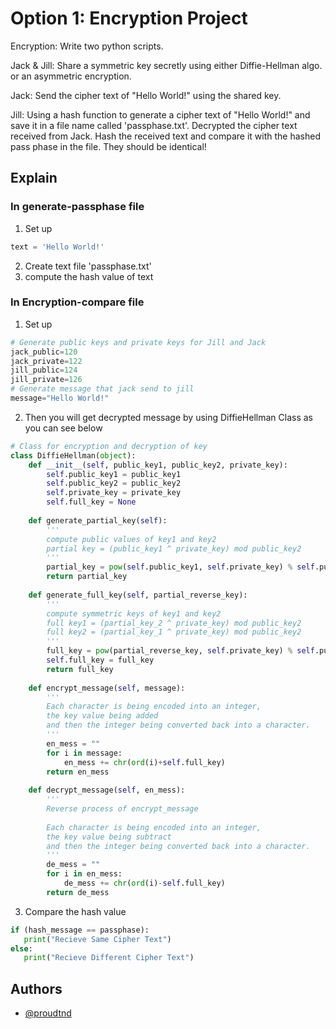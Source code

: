 
<!-- link github : https://github.com/proudtnd/Encryption-Project -->
# Option 1: Encryption Project

Encryption: Write two python scripts. 

Jack & Jill: Share a symmetric key secretly using either Diffie-Hellman algo. or an asymmetric encryption.

Jack: Send the cipher text of "Hello World!" using the shared key.

Jill: Using a hash function to generate a cipher text of "Hello World!" and save it in a file name called 'passphase.txt'. Decrypted the cipher text received from Jack. Hash the received text and compare it with the hashed pass phase in the file. They should be identical! 

## Explain
### In generate-passphase file

1. Set up 
```python
text = 'Hello World!'
```
2. Create text file 'passphase.txt'
3. compute the hash value of text

### In Encryption-compare file

1. Set up
```python
# Generate public keys and private keys for Jill and Jack
jack_public=120
jack_private=122
jill_public=124
jill_private=126
# Generate message that jack send to jill
message="Hello World!"
```
2. Then you will get decrypted message by using DiffieHellman Class as you can see below
```python
# Class for encryption and decryption of key
class DiffieHellman(object):
    def __init__(self, public_key1, public_key2, private_key):
        self.public_key1 = public_key1
        self.public_key2 = public_key2
        self.private_key = private_key
        self.full_key = None
        
    def generate_partial_key(self):
        '''
        compute public values of key1 and key2
        partial key = (public_key1 ^ private_key) mod public_key2
        '''
        partial_key = pow(self.public_key1, self.private_key) % self.public_key2
        return partial_key
    
    def generate_full_key(self, partial_reverse_key):
        '''
        compute symmetric keys of key1 and key2
        full key1 = (partial_key_2 ^ private_key) mod public_key2
        full key2 = (partial_key_1 ^ private_key) mod public_key2
        '''
        full_key = pow(partial_reverse_key, self.private_key) % self.public_key2
        self.full_key = full_key
        return full_key
    
    def encrypt_message(self, message):
        '''
        Each character is being encoded into an integer, 
        the key value being added 
        and then the integer being converted back into a character. 
        '''
        en_mess = ""
        for i in message:
            en_mess += chr(ord(i)+self.full_key)
        return en_mess
    
    def decrypt_message(self, en_mess):
        '''
        Reverse process of encrypt_message
        
        Each character is being encoded into an integer, 
        the key value being subtract 
        and then the integer being converted back into a character. 
        '''
        de_mess = ""
        for i in en_mess:
            de_mess += chr(ord(i)-self.full_key)
        return de_mess
```
3. Compare the hash value
```python
if (hash_message == passphase):
   print("Recieve Same Cipher Text")
else:
   print("Recieve Different Cipher Text")
```

## Authors

- [@proudtnd](https://github.com/proudtnd/)


